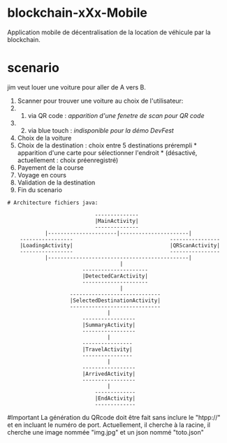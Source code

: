 # blockchain-xXx-Mobile
Application mobile de décentralisation de la location de véhicule par la blockchain.

# scenario
jim veut louer une voiture pour aller de A vers B.
1. Scanner pour trouver une voiture au choix de l'utilisateur:
1. 1. via QR code : *apparition d'une fenetre de scan pour QR code*
1. 2. via blue touch : *indisponible pour la démo DevFest*
2. Choix de la voiture
3. Choix de la destination : choix entre 5 destinations prérempli * apparition d'une carte pour sélectionner l'endroit * (désactivé, actuellement : choix préenregistré)
4. Payement de la course
5. Voyage en cours
6. Validation de la destination
7. Fin du scenario


```
# Architecture fichiers java:

							--------------
							|MainActivity|
							--------------
			|----------------------|----------------------|
	-----------------								----------------
	|LoadingActivity|								|QRScanActivity|
	-----------------								----------------
			|---------------------------------------------|
									|
						---------------------
						|DetectedCarActivity|
						---------------------
									|
					-----------------------------
					|SelectedDestinationActivity|
					-----------------------------
								|
						-----------------
						|SummaryActivity|
						-----------------
								|
						----------------
						|TravelActivity|
						----------------
								|
						-----------------
						|ArrivedActivity|
						-----------------
								|
							-------------
							|EndActivity|
							-------------

```
#Important
La génération du QRcode doit être fait sans inclure le "htpp://" et en incluant le numéro de port.
Actuellement, il cherche à la racine, il cherche une image nommée "img.jpg" et un json nommé "toto.json"

